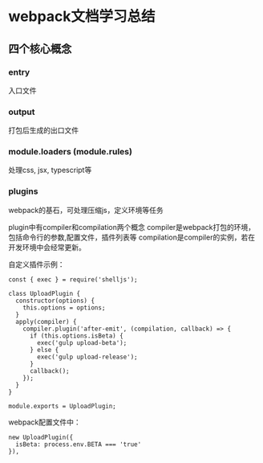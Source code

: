 # webpack文档学习总结

## 四个核心概念

### entry

入口文件


### output

打包后生成的出口文件

### module.loaders (module.rules)

处理css, jsx, typescript等

### plugins

webpack的基石，可处理压缩js，定义环境等任务

plugin中有compiler和compilation两个概念
compiler是webpack打包的环境，包括命令行的参数,配置文件，插件列表等
compilation是compiler的实例，若在开发环境中会经常更新。

自定义插件示例：

	const { exec } = require('shelljs');

	class UploadPlugin {
	  constructor(options) {
	    this.options = options;
	  }
	  apply(compiler) {
	    compiler.plugin('after-emit', (compilation, callback) => {
	      if (this.options.isBeta) {
	        exec('gulp upload-beta');
	      } else {
	        exec('gulp upload-release');
	      }
	      callback();
	    });
	  }
	}

	module.exports = UploadPlugin;

webpack配置文件中：

	new UploadPlugin({
      isBeta: process.env.BETA === 'true'
    }),

	